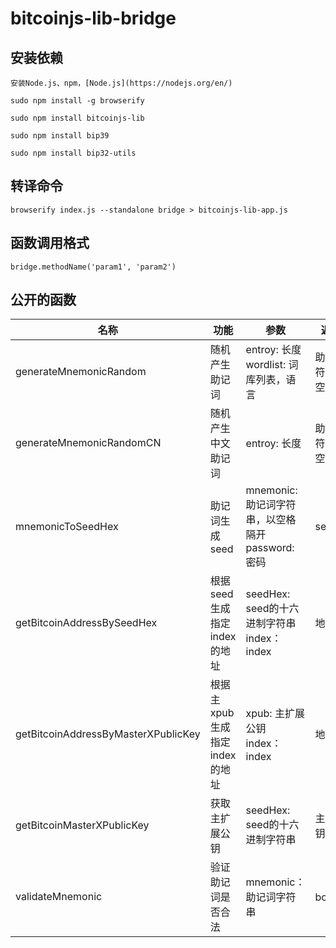 # bitcoinjs-lib-bridge

## 安装依赖
`安装Node.js、npm，[Node.js](https://nodejs.org/en/)`

`sudo npm install -g browserify`

`sudo npm install bitcoinjs-lib`

`sudo npm install bip39`
 
`sudo npm install bip32-utils`

## 转译命令
`browserify index.js --standalone bridge > bitcoinjs-lib-app.js`

## 函数调用格式
```
bridge.methodName('param1', 'param2')
```

## 公开的函数
名称 | 功能 | 参数 | 返回值
--- | --- | --- | ---
generateMnemonicRandom | 随机产生助记词 | entroy: 长度 <br> wordlist: 词库列表，语言 | 助记词字符串，以空格隔开
generateMnemonicRandomCN | 随机产生中文助记词 | entroy: 长度 | 助记词字符串，以空格隔开
mnemonicToSeedHex | 助记词生成seed | mnemonic: 助记词字符串，以空格隔开 <br> password: 密码 | seedHex
getBitcoinAddressBySeedHex | 根据seed生成指定index的地址 | seedHex: seed的十六进制字符串 <br> index：index | 地址
getBitcoinAddressByMasterXPublicKey | 根据主xpub生成指定index的地址 | xpub: 主扩展公钥 <br> index：index | 地址
getBitcoinMasterXPublicKey | 获取主扩展公钥 | seedHex: seed的十六进制字符串 | 主扩展公钥
validateMnemonic | 验证助记词是否合法 | mnemonic：助记词字符串 | bool值
